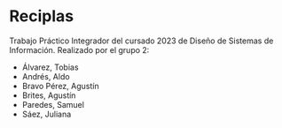 # Reciplas

Trabajo Práctico Integrador del cursado 2023 de Diseño de Sistemas de Información. Realizado por el grupo 2:
- Álvarez, Tobias
- Andrés, Aldo
- Bravo Pérez, Agustín
- Brites, Agustín
- Paredes, Samuel
- Sáez, Juliana